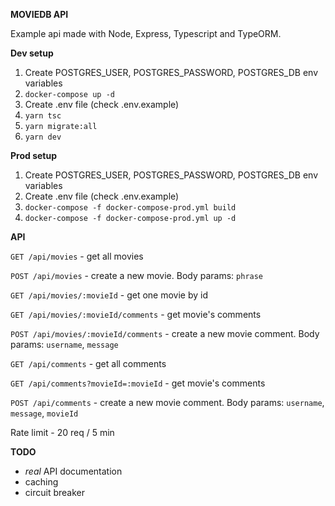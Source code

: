 **MOVIEDB API**

Example api made with Node, Express, Typescript and TypeORM.

**Dev setup**
1. Create POSTGRES_USER, POSTGRES_PASSWORD, POSTGRES_DB env variables
2. `docker-compose up -d`
3. Create .env file (check .env.example)
4. `yarn tsc`
5. `yarn migrate:all`
6. `yarn dev`

**Prod setup**
1. Create POSTGRES_USER, POSTGRES_PASSWORD, POSTGRES_DB env variables
2. Create .env file (check .env.example)
3. `docker-compose -f docker-compose-prod.yml build`
4. `docker-compose -f docker-compose-prod.yml up -d`

**API**

`GET /api/movies` - get all movies

`POST /api/movies` - create a new movie. Body params: `phrase`

`GET /api/movies/:movieId` - get one movie by id

`GET /api/movies/:movieId/comments` - get movie's comments

`POST /api/movies/:movieId/comments` - create a new movie comment. Body params: `username`, `message`

`GET /api/comments` - get all comments

`GET /api/comments?movieId=:movieId` - get movie's comments 

`POST /api/comments` - create a new movie comment. Body params: `username`, `message`, `movieId`

Rate limit - 20 req / 5 min

**TODO**
- *real* API documentation
- caching
- circuit breaker
